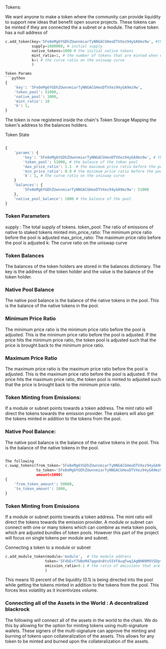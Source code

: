 
Tokens:

We want anyone to make a token where the community can provide liquidity to support new ideas that benefit open source projects. These tokens can be minted if they are connected the a subnet or a module. The native token has a null address of 

```python
c.add_token(key='5Fe8eMg6YGDhZUwnnmiarTyNNGACGHeoDTVXez94yGA9mz9w', #the key of the token
            supply=1000000, # initial supply
            native_tokens=1000 # the initial native tokens 
            mint_ratio=1, # the number of tokens that are minted when emission enters from a module or a subnet
            k=1 # the curve ratio on the uniswap curve
            )

Token Params
```python
{
    'key': '5Fe8eMg6YGDhZUwnnmiarTyNNGACGHeoDTVXez94yGA9mz9w',
    'token_pool': 51000,
    'native_pool': 1000,
    'mint_ratio': 10
    'k': 1,
} 
```
The token is now registered inside the chain's Token Storage Mapping the token's address to the balances holders.

Token State
```python

{
    'params': {
        'key': '5Fe8eMg6YGDhZUwnnmiarTyNNGACGHeoDTVXez94yGA9mz9w', # the key of the token
        'token_pool': 51000, # the balance of the token pool
        'max_price_ratio': 1.1  # the maximum price ratio before the pool is adjusted
        'min_price_ratio': 0.9 # the minimum price ratio before the pool is adjusted
        'k': 1, # the curve ratio on the uniswap curve
    } 
    'balances': {
        '5Fe8eMg6YGDhZUwnnmiarTyNNGACGHeoDTVXez94yGA9mz9w': 51000
    },
    'native_pool_balance': 1000 # the balance of the pool
}
```

### Token Parameters

supply : The total supply of tokens. 
token_pool: The ratio of emissions of native to staked tokens minted
min_price_ratio: The minimum price ratio before the pool is adjusted
max_price_ratio: The maximum price ratio before the pool is adjusted
k: The curve ratio on the uniswap curve

### Token Balances

The balances of the token holders are stored in the balances dictionary. The key is the address of the token holder and the value is the balance of the token holder.

### Native Pool Balance

The native pool balance is the balance of the native tokens in the pool. This is the balance of the native tokens in the pool.

### Minimum Price Ratio

The minimum price ratio is the minimum price ratio before the pool is adjusted. This is the minimum price ratio before the pool is adjusted. If the price hits the minimum price ratio, the token pool is adjusted such that the price is brought back to the minimum price ratio.

### Maximum Price Ratio

The maximum price ratio is the maximum price ratio before the pool is adjusted. This is the maximum price ratio before the pool is adjusted. If the price hits the maximum price ratio, the token pool is minted to  adjusted such that the price is brought back to the minimum price ratio.


### Token Minting from Emissions:
If a module or subnet points towards a token address. The mint ratio will direct the tokens towards the emission provider. The stakers will also get the tokens minted in addition to the tokens from the pool. 


### Native Pool Balance:
The native pool balance is the balance of the native tokens in the pool. This is the balance of the native tokens in the pool. 

```python

The following 
c.swap_tokens(from_token='5Fe8eMg6YGDhZUwnnmiarTyNNGACGHeoDTVXez94yGA9mz9w', 
              to_token='5Fe8eMg6YGDhZUwnnmiarTyNNGACGHeoDTVXez94yGA9mz9w
              amount=1000)
{
    'from_token_amount': 50000,
    'to_token_amount': 1000,
}
```

### Token Minting from Emissions

If a module or subnet points towards a token address. The mint ratio will direct the tokens towards the emission provider. A module or subnet can connect with one or many tokens which can combine as meta token pools, which are adjusted bundles of token pools. However this part of the project will focus on single tokens per module and subnet.

Connecting a token to a module or subnet

```python
c.add_module_token(module='module',  # the module address
                  token='5F4bEvY7UBoM47qqedn8tv55YFAuqFwq1AgNHN9MXV5Dpteg',  # the token address
                  emission_ratio=0.1 # the ratio of emissions that are minted to the token
                  )
```
This means 10 percent of the liquidity (0.1) is being directed into the pool while getting the tokens minted in addition to the tokens from the pool. This forces less volatility as it incentivizes volume.

### Connecting all of the Assets in the World : A decentralized blackrock 
The following will connect all of the assets in the world to the chain. We do this by allowing for the option for minting tokens using multi-signature wallets. These signers of the multi-signature can approve the minting and burning of tokens upon collateralization of the assets. This allows for any token to be minted and burned upon the collateralization of the assets. 